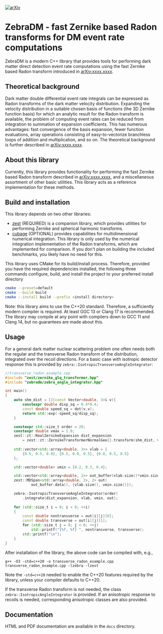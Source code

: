 [![arXiv](https://img.shields.io/badge/arXiv-xxxx.xxxx-green?labelColor=red)](https://example.com)

# ZebraDM - fast Zernike based Radon transforms for DM event rate computations

ZebraDM is a modern C++ library that provides tools for performing dark matter direct detection
event rate computations using the fast Zernike based Radon transform introduced in
[arXiv:xxxx.xxxx](https://example.com).

## Theoretical background

Dark matter double differential event rate integrals can be expressed as Radon transforms of the
dark matter velocity distribution. Expanding the velocity distribution in a suitable chosen basis
of functions (the 3D Zernike function basis) for which an analytic result for the Radon transform
is available, the problem of computing event rates can be reduced from integration to summation of
expansion coefficients. This has numerous advantages: fast convergence of the basis expansion,
fewer function evaluations, array operations consisting of easy-to-vectorize branchless loops of
addition and multiplication, and so on. The theoretical background is further described in
[arXiv:xxxx.xxxx](https://example.com).

## About this library

Currently, this library provides functionality for performing the fast Zernike based Radon
transform described in [arXiv:xxxx.xxxx](https://example.com), and a miscellaneous assortment of
other basic utilities. This library acts as a reference implementation for these methods.

## Build and installation

This library depends on two other libraries:
- [zest](https://github.com/sebsassi/zest) (REQUIRED) is a companion library, which provides
utilities for performing Zernike and spherical harmonic transforms.
- [cubage](https://github.com/sebsassi/cubage) (OPTIONAL) provides capabilities for
multidimensional numerical integration. This library is only used by the numerical integration
implementation of the Radon transforms, which are implemented for comparison. If you don't plan on
building the included benchmarks, you likely have no need for this.

This library uses CMake for its build/install process. Therefore, provided you have the required
dependencies installed, the following three commands configure, build, and install the project to
your preferred install directory
```bash
cmake --preset=default
cmake --build build
cmake --install build --prefix <install directory>
```

Note: this library aims to use the C++20 standard. Therefore, a sufficiently modern compiler is
required. At least GGC 13 or Clang 17 is recommended. The library may compile at any point with
compilers down to GCC 11 and Clang 14, but no guarantees are made about this.

## Usage

For a general dark matter nuclear scattering problem one often needs both the regular and the
transverse Radon transform of the distribution, integrated over the recoil directions. For a basic
case with isotropic detector response this is provided by `zebra::IsotropicTransverseAngleIntegrator`:
```cpp
//transverse_radon_example.cpp
#include "zest/zernike_glq_transformer.hpp"
#include "zebradm/zebra_angle_integrator.hpp"

int main()
{
    auto shm_dist = [](const Vector<double, 3>& v){
        constexpr double disp_sq = 0.4*0.4;
        const double speed_sq = dot(v,v);
        return std::exp(-speed_sq/disp_sq);
    }

    constexpr std::size_t order = 20;
    constexpr double vmax = 1.0;
    zest::zt::RealZernikeExpansion dist_expansion
        = zest::zt::ZernikeTransformerNormalGeo{}.transform(shm_dist, vmax, order);
    
    std::vector<std::array<double, 3>> vlab = {
        {0.5, 0.5, 0.0}, {0.5, 0.0, 0.5}, {0.0, 0.5, 0.5}
    };

    std::vector<double> vmin = {0.2, 0.3, 0.4};

    std::vector<std::array<double, 2>> out_buffer(vlab.size()*vmin.size());
    zest::MDSpan<std::array<double, 2>, 2> out(
            out_buffer.data(), {vlab.size(), vmin.size()});

    zebra::IsotropicTransverseAngleIntegrator(order)
        .integrate(dist_expansion, vlab, vmin, out);
    
    for (std::size_t i = 0; i < 0; ++i)
    {
        const double nontransverse = out[i][j][0];
        const double transverse = out[i][j][1];
        for (std::size_t j = 0; j < 0; ++j)
            std::printf("{%f, %f} ", nontransverse, transverse);
        std::printf("\n");
    }
}
```
After installation of the library, the above code can be compiled with, e.g.,
```
g++ -O3 -std=c++20 -o transverse_radon_example.cpp transverse_radon_example.cpp -lzebra -lzest
```
Note the `-std=c++20` needed to enable the C++20 features required by the library, unless your
compiler defaults to C++20.

If the transverse Radon transform is not needed, the class `zebra::IsotropicAngleIntegrator` is
provided. If an anisotropic response to recoils is needed, corresponding anisotropic classes are
also provided.

## Documentation

HTML and PDF documentation are available in the `docs` directory.
